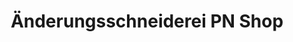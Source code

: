 ---
title: "Änderungsschneiderei PN Shop"
url: /erfurt/aenderungsschneiderei-pn-shop/
shop: Schneiderei
---